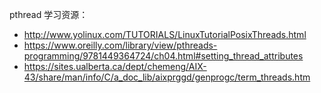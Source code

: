 pthread 学习资源：

- http://www.yolinux.com/TUTORIALS/LinuxTutorialPosixThreads.html
- https://www.oreilly.com/library/view/pthreads-programming/9781449364724/ch04.html#setting_thread_attributes
- https://sites.ualberta.ca/dept/chemeng/AIX-43/share/man/info/C/a_doc_lib/aixprggd/genprogc/term_threads.htm
